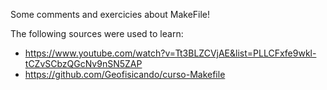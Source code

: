 Some comments and exercicies about MakeFile!

The following sources were used to learn:
  - https://www.youtube.com/watch?v=Tt3BLZCVjAE&list=PLLCFxfe9wkl-tCZvSCbzQGcNv9nSN5ZAP
  - https://github.com/Geofisicando/curso-Makefile